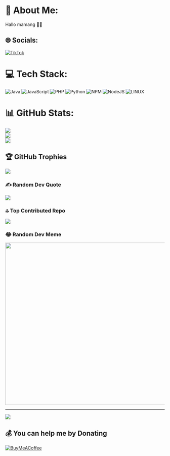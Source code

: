 # 💫 About Me:
Hallo mamang 👋😂


## 🌐 Socials:
[![TikTok](https://img.shields.io/badge/TikTok-%23000000.svg?logo=TikTok&logoColor=white)](https://tiktok.com/@tiktok.com/@userport80) 

# 💻 Tech Stack:
![Java](https://img.shields.io/badge/java-%23ED8B00.svg?style=plastic&logo=java&logoColor=white) ![JavaScript](https://img.shields.io/badge/javascript-%23323330.svg?style=plastic&logo=javascript&logoColor=%23F7DF1E) ![PHP](https://img.shields.io/badge/php-%23777BB4.svg?style=plastic&logo=php&logoColor=white) ![Python](https://img.shields.io/badge/python-3670A0?style=plastic&logo=python&logoColor=ffdd54) ![NPM](https://img.shields.io/badge/NPM-%23000000.svg?style=plastic&logo=npm&logoColor=white) ![NodeJS](https://img.shields.io/badge/node.js-6DA55F?style=plastic&logo=node.js&logoColor=white) ![LINUX](https://img.shields.io/badge/Linux-FCC624?style=plastic&logo=linux&logoColor=black)
# 📊 GitHub Stats:
![](https://github-readme-stats.vercel.app/api?username=GEBENGBOTZ&theme=tokyonight&hide_border=false&include_all_commits=true&count_private=false)<br/>
![](https://github-readme-streak-stats.herokuapp.com/?user=GEBENGBOTZ&theme=tokyonight&hide_border=false)<br/>
![](https://github-readme-stats.vercel.app/api/top-langs/?username=GEBENGBOTZ&theme=tokyonight&hide_border=false&include_all_commits=true&count_private=false&layout=compact)

## 🏆 GitHub Trophies
![](https://github-profile-trophy.vercel.app/?username=GEBENGBOTZ&theme=discord&no-frame=false&no-bg=false&margin-w=4)

### ✍️ Random Dev Quote
![](https://quotes-github-readme.vercel.app/api?type=vetical&theme=tokyonight)

### 🔝 Top Contributed Repo
![](https://github-contributor-stats.vercel.app/api?username=GEBENGBOTZ&limit=5&theme=discord&combine_all_yearly_contributions=true)

### 😂 Random Dev Meme
<img src="https://www.google.com/imgres?imgurl=https%3A%2F%2Fblockchainmedia.id%2Fwp-content%2Fuploads%2F2021%2F08%2FDogecoin-Chainalysis-1068x641.jpg&tbnid=0c5oW99vqy_M1M&vet=1&imgrefurl=https%3A%2F%2Fblockchainmedia.id%2Fdogecoin-akan-hadir-dalam-laporan-terbaru-chainalysis%2F&docid=hb30k4_JMLjPXM&w=1068&h=641&source=sh%2Fx%2Fim%2F2" width="512px"/>

---
[![](https://visitcount.itsvg.in/api?id=GEBENGBOTZ&icon=5&color=1)](https://visitcount.itsvg.in)

  ## 💰 You can help me by Donating
  [![BuyMeACoffee](https://img.shields.io/badge/Buy%20Me%20a%20Coffee-ffdd00?style=for-the-badge&logo=buy-me-a-coffee&logoColor=black)](https://buymeacoffee.com/https://www.buymeacoffee.com/gebengbotz) 

  
<!-- Proudly created with GPRM ( https://gprm.itsvg.in ) -->
